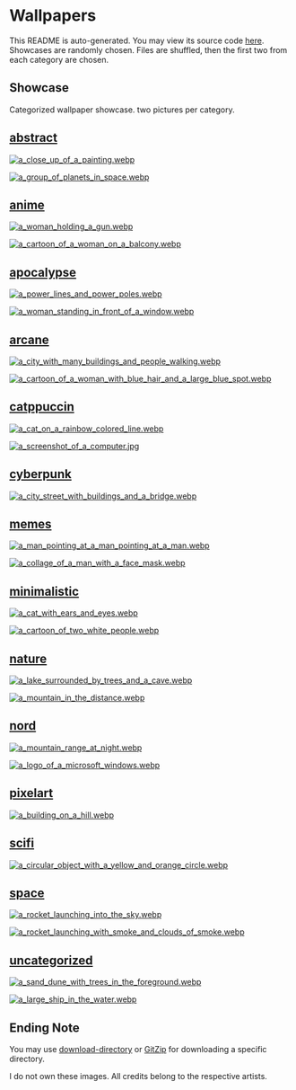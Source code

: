 # Wallpapers
This README is auto-generated. You may view its source code [here](./main.go).  Showcases are randomly chosen. Files
are shuffled, then the first two from each category are chosen.

## Showcase
Categorized wallpaper showcase. two pictures per category.



## [abstract](.././abstract)
  
 [![a_close_up_of_a_painting.webp](.././abstract/a_close_up_of_a_painting.webp)](.././abstract/a_close_up_of_a_painting.webp)
  
 [![a_group_of_planets_in_space.webp](.././abstract/a_group_of_planets_in_space.webp)](.././abstract/a_group_of_planets_in_space.webp)
  

## [anime](.././anime)
  
 [![a_woman_holding_a_gun.webp](.././anime/a_woman_holding_a_gun.webp)](.././anime/a_woman_holding_a_gun.webp)
  
 [![a_cartoon_of_a_woman_on_a_balcony.webp](.././anime/a_cartoon_of_a_woman_on_a_balcony.webp)](.././anime/a_cartoon_of_a_woman_on_a_balcony.webp)
  

## [apocalypse](.././apocalypse)
  
 [![a_power_lines_and_power_poles.webp](.././apocalypse/a_power_lines_and_power_poles.webp)](.././apocalypse/a_power_lines_and_power_poles.webp)
  
 [![a_woman_standing_in_front_of_a_window.webp](.././apocalypse/a_woman_standing_in_front_of_a_window.webp)](.././apocalypse/a_woman_standing_in_front_of_a_window.webp)
  

## [arcane](.././arcane)
  
 [![a_city_with_many_buildings_and_people_walking.webp](.././arcane/a_city_with_many_buildings_and_people_walking.webp)](.././arcane/a_city_with_many_buildings_and_people_walking.webp)
  
 [![a_cartoon_of_a_woman_with_blue_hair_and_a_large_blue_spot.webp](.././arcane/a_cartoon_of_a_woman_with_blue_hair_and_a_large_blue_spot.webp)](.././arcane/a_cartoon_of_a_woman_with_blue_hair_and_a_large_blue_spot.webp)
  

## [catppuccin](.././catppuccin)
  
 [![a_cat_on_a_rainbow_colored_line.webp](.././catppuccin/a_cat_on_a_rainbow_colored_line.webp)](.././catppuccin/a_cat_on_a_rainbow_colored_line.webp)
  
 [![a_screenshot_of_a_computer.jpg](.././catppuccin/a_screenshot_of_a_computer.jpg)](.././catppuccin/a_screenshot_of_a_computer.jpg)
  

## [cyberpunk](.././cyberpunk)
  
 [![a_city_street_with_buildings_and_a_bridge.webp](.././cyberpunk/a_city_street_with_buildings_and_a_bridge.webp)](.././cyberpunk/a_city_street_with_buildings_and_a_bridge.webp)
  

## [memes](.././memes)
  
 [![a_man_pointing_at_a_man_pointing_at_a_man.webp](.././memes/a_man_pointing_at_a_man_pointing_at_a_man.webp)](.././memes/a_man_pointing_at_a_man_pointing_at_a_man.webp)
  
 [![a_collage_of_a_man_with_a_face_mask.webp](.././memes/a_collage_of_a_man_with_a_face_mask.webp)](.././memes/a_collage_of_a_man_with_a_face_mask.webp)
  

## [minimalistic](.././minimalistic)
  
 [![a_cat_with_ears_and_eyes.webp](.././minimalistic/a_cat_with_ears_and_eyes.webp)](.././minimalistic/a_cat_with_ears_and_eyes.webp)
  
 [![a_cartoon_of_two_white_people.webp](.././minimalistic/a_cartoon_of_two_white_people.webp)](.././minimalistic/a_cartoon_of_two_white_people.webp)
  

## [nature](.././nature)
  
 [![a_lake_surrounded_by_trees_and_a_cave.webp](.././nature/a_lake_surrounded_by_trees_and_a_cave.webp)](.././nature/a_lake_surrounded_by_trees_and_a_cave.webp)
  
 [![a_mountain_in_the_distance.webp](.././nature/a_mountain_in_the_distance.webp)](.././nature/a_mountain_in_the_distance.webp)
  

## [nord](.././nord)
  
 [![a_mountain_range_at_night.webp](.././nord/a_mountain_range_at_night.webp)](.././nord/a_mountain_range_at_night.webp)
  
 [![a_logo_of_a_microsoft_windows.webp](.././nord/a_logo_of_a_microsoft_windows.webp)](.././nord/a_logo_of_a_microsoft_windows.webp)
  

## [pixelart](.././pixelart)
  
 [![a_building_on_a_hill.webp](.././pixelart/a_building_on_a_hill.webp)](.././pixelart/a_building_on_a_hill.webp)
  

## [scifi](.././scifi)
  
 [![a_circular_object_with_a_yellow_and_orange_circle.webp](.././scifi/a_circular_object_with_a_yellow_and_orange_circle.webp)](.././scifi/a_circular_object_with_a_yellow_and_orange_circle.webp)
  

## [space](.././space)
  
 [![a_rocket_launching_into_the_sky.webp](.././space/a_rocket_launching_into_the_sky.webp)](.././space/a_rocket_launching_into_the_sky.webp)
  
 [![a_rocket_launching_with_smoke_and_clouds_of_smoke.webp](.././space/a_rocket_launching_with_smoke_and_clouds_of_smoke.webp)](.././space/a_rocket_launching_with_smoke_and_clouds_of_smoke.webp)
  

## [uncategorized](.././uncategorized)
  
 [![a_sand_dune_with_trees_in_the_foreground.webp](.././uncategorized/a_sand_dune_with_trees_in_the_foreground.webp)](.././uncategorized/a_sand_dune_with_trees_in_the_foreground.webp)
  
 [![a_large_ship_in_the_water.webp](.././uncategorized/a_large_ship_in_the_water.webp)](.././uncategorized/a_large_ship_in_the_water.webp)
  




## Ending Note
You may use [download-directory](https://download-directory.github.io/) or [GitZip](https://gitzip.org/) for downloading
 a specific directory.

I do not own these images. All credits belong to the respective artists.
